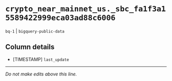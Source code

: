 # `crypto_near_mainnet_us._sbc_fa1f3a15589422999eca03ad88c6006`
`bq-1` | `bigquery-public-data`

## Column details
* [TIMESTAMP] `last_update`

-------------------------------------------------------------------------------
*Do not make edits above this line.*
